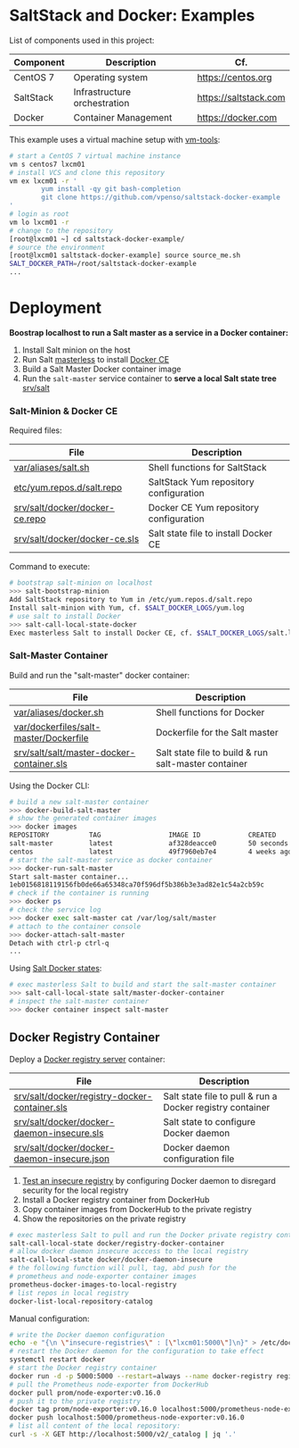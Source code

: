 # SaltStack and Docker: Examples

List of components used in this project:

Component  | Description                   | Cf.
-----------|-------------------------------|-----------------------
CentOS 7   | Operating system              | <https://centos.org>
SaltStack  | Infrastructure orchestration  | <https://saltstack.com>
Docker     | Container Management          | <https://docker.com>

This example uses a virtual machine setup with [vm-tools][16]:

```bash
# start a CentOS 7 virtual machine instance
vm s centos7 lxcm01
# install VCS and clone this repository
vm ex lxcm01 -r '
        yum install -qy git bash-completion
        git clone https://github.com/vpenso/saltstack-docker-example
'
# login as root
vm lo lxcm01 -r
# change to the repository
[root@lxcm01 ~] cd saltstack-docker-example/
# source the environment
[root@lxcm01 saltstack-docker-example] source source_me.sh 
SALT_DOCKER_PATH=/root/saltstack-docker-example
...
```

# Deployment

**Boostrap localhost to run a Salt master as a service in a Docker container:**

1. Install Salt minion on the host
2. Run Salt [masterless][04] to install [Docker CE][05]
3. Build a Salt Master Docker container image
4. Run the `salt-master` service container to **serve a local Salt state tree** [srv/salt](srv/salt)

### Salt-Minion & Docker CE

Required files:

File                                    | Description
----------------------------------------|-----------------------------------------
[var/aliases/salt.sh][09]               | Shell functions for SaltStack
[etc/yum.repos.d/salt.repo][08]         | SaltStack Yum repository configuration
[srv/salt/docker/docker-ce.repo][07]    | Docker CE Yum repository configuration
[srv/salt/docker/docker-ce.sls][06]     | Salt state file to install Docker CE

Command to execute:

```bash
# bootstrap salt-minion on localhost
>>> salt-bootstrap-minion
Add SaltStack repository to Yum in /etc/yum.repos.d/salt.repo
Install salt-minion with Yum, cf. $SALT_DOCKER_LOGS/yum.log
# use salt to install Docker
>>> salt-call-local-state-docker 
Exec masterless Salt to install Docker CE, cf. $SALT_DOCKER_LOGS/salt.log
```

### Salt-Master Container 

Build and run the "salt-master" docker container:

File                                             | Description
-------------------------------------------------|-----------------------------------------
[var/aliases/docker.sh][11]                      | Shell functions for Docker
[var/dockerfiles/salt-master/Dockerfile][10]     | Dockerfile for the Salt master
[srv/salt/salt/master-docker-container.sls][12]  | Salt state file to build & run salt-master container

Using the Docker CLI:

```bash
# build a new salt-master container
>>> docker-build-salt-master
# show the generated container images
>>> docker images
REPOSITORY          TAG                 IMAGE ID            CREATED             SIZE
salt-master         latest              af328deacce0        50 seconds ago      482MB
centos              latest              49f7960eb7e4        4 weeks ago         200MB
# start the salt-master service as docker container
>>> docker-run-salt-master
Start salt-master container...
1eb0156818119156fb0de66a65348ca70f596df5b386b3e3ad82e1c54a2cb59c
# check if the container is running
>>> docker ps
# check the service log
>>> docker exec salt-master cat /var/log/salt/master
# attach to the container console
>>> docker-attach-salt-master
Detach with ctrl-p ctrl-q
...
```

Using [Salt Docker states][13]:

```bash
# exec masterless Salt to build and start the salt-master container
>>> salt-call-local-state salt/master-docker-container
# inspect the salt-master container
>>> docker container inspect salt-master
```

## Docker Registry Container

Deploy a [Docker registry server][14] container:

File                                       | Description
-------------------------------------------|-----------------------------------------
[srv/salt/docker/registry-docker-container.sls][15] | Salt state file to pull & run a Docker registry container
[srv/salt/docker/docker-daemon-insecure.sls][20]    | Salt state to configure Docker daemon
[srv/salt/docker/docker-daemon-insecure.json][21]   | Docker daemon configuration file

1. [Test an insecure registry][17] by configuring Docker daemon to disregard security for the local registry
2. Install a Docker registry container from DockerHub
3. Copy container images from DockerHub to the private registry
4. Show the repositories on the private registry

```bash
# exec masterless Salt to pull and run the Docker private registry container
salt-call-local-state docker/registry-docker-container
# allow docker daemon insecure acccess to the local registry
salt-call-local-state docker/docker-daemon-insecure
# the following function will pull, tag, abd push for the
# prometheus and node-exporter container images
prometheus-docker-images-to-local-registry
# list repos in local registry
docker-list-local-repository-catalog
```

Manual configuration:

```bash
# write the Docker daemon configuration
echo -e "{\n \"insecure-registries\" : [\"lxcm01:5000\"]\n}" > /etc/docker/daemon.json
# restart the Docker daemon for the configuration to take effect
systemctl restart docker
# start the Docker registry container
docker run -d -p 5000:5000 --restart=always --name docker-registry registry:2.6.2
# pull the Prometheus node-exporter from DockerHub
docker pull prom/node-exporter:v0.16.0
# push it to the private registry
docker tag prom/node-exporter:v0.16.0 localhost:5000/prometheus-node-exporter:v0.16.0
docker push localhost:5000/prometheus-node-exporter:v0.16.0
# list all content of the local repository:
curl -s -X GET http://localhost:5000/v2/_catalog | jq '.'
```

[00]: source_me.sh
[01]: https://docs.docker.com/engine/reference/builder/ "Dockerfile reference"
[02]: var/aliases/
[03]: https://saltstack.com
[04]: https://docs.saltstack.com/en/latest/topics/tutorials/quickstart.html
[05]: https://docs.docker.com/install/
[06]: srv/salt/docker/docker-ce.sls
[07]: srv/salt/docker/docker-ce.repo
[08]: etc/yum.repos.d/salt.repo
[09]: var/aliases/salt.sh
[10]: var/dockerfiles/salt-master
[11]: var/aliases/docker.sh
[12]: srv/salt/salt/master-docker-container.sls
[13]: https://docs.saltstack.com/en/latest/ref/states/all/salt.states.docker.html
[14]: https://docs.docker.com/registry/deploying/
[15]: srv/salt/docker/registry-docker-container.sls
[16]: https://github.com/vpenso/vm-tools
[17]: https://docs.docker.com/registry/insecure/
[18]: https://hub.docker.com/u/prom/
[20]: srv/salt/docker/docker-daemon-insecure.sls
[21]: srv/salt/docker/docker-daemon-insecure.json
